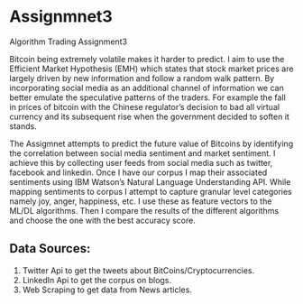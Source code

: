 # Assignmnet3
Algorithm Trading Assignment3

Bitcoin being extremely volatile makes it harder to predict. I aim to use the Efficient Market Hypothesis (EMH) which states that stock market prices are largely driven by new information and follow a random walk pattern. By incorporating social media as an additional channel of information we can better emulate the speculative patterns of the traders. For example the fall in prices of bitcoin with the Chinese regulator’s decision to bad all virtual currency and its subsequent rise when the government decided to soften it stands. 

The Assigmnet attempts to predict the future value of Bitcoins by identifying the correlation between social media sentiment and market sentiment. I achieve this by collecting user feeds from social media such as twitter, facebook and linkedin. Once I have our corpus I map their associated sentiments using IBM Watson’s Natural Language Understanding API. While mapping sentiments to  corpus I attempt to capture granular level categories namely joy, anger, happiness, etc. I use these as feature vectors to the ML/DL algorithms. Then I compare the results of the different algorithms and choose the one with the best accuracy score.


## Data Sources:
1. Twitter Api to get the tweets about BitCoins/Cryptocurrencies.
2. LinkedIn Api to get the corpus on blogs.
3. Web Scraping to get data from News articles.
